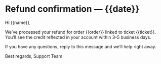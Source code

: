 # Refund confirmation — {{date}}

Hi {{name}},

We’ve processed your refund for order {{order}} linked to ticket {{ticket}}.
You’ll see the credit reflected in your account within 3–5 business days.

If you have any questions, reply to this message and we’ll help right away.

Best regards,
Support Team